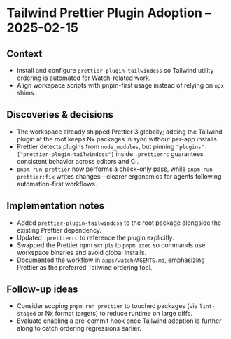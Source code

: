 # Tailwind Prettier Plugin Adoption – 2025-02-15

## Context

- Install and configure `prettier-plugin-tailwindcss` so Tailwind utility ordering is automated for Watch-related work.
- Align workspace scripts with pnpm-first usage instead of relying on `npx` shims.

## Discoveries & decisions

- The workspace already shipped Prettier 3 globally; adding the Tailwind plugin at the root keeps Nx packages in sync without per-app installs.
- Prettier detects plugins from `node_modules`, but pinning `"plugins": ["prettier-plugin-tailwindcss"]` inside `.prettierrc` guarantees consistent behavior across editors and CI.
- `pnpm run prettier` now performs a check-only pass, while `pnpm run prettier:fix` writes changes—clearer ergonomics for agents following automation-first workflows.

## Implementation notes

- Added `prettier-plugin-tailwindcss` to the root package alongside the existing Prettier dependency.
- Updated `.prettierrc` to reference the plugin explicitly.
- Swapped the Prettier npm scripts to `pnpm exec` so commands use workspace binaries and avoid global installs.
- Documented the workflow in `apps/watch/AGENTS.md`, emphasizing Prettier as the preferred Tailwind ordering tool.

## Follow-up ideas

- Consider scoping `pnpm run prettier` to touched packages (via `lint-staged` or Nx format targets) to reduce runtime on large diffs.
- Evaluate enabling a pre-commit hook once Tailwind adoption is further along to catch ordering regressions earlier.
